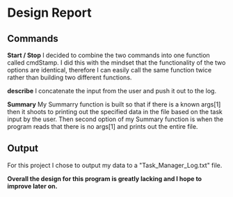 Design Report
=============

Commands
---------
**Start / Stop**
I decided to combine the two commands into one function called cmdStamp. I did this with the mindset that the functionality of the two 
options are identical, therefore I can easily call the same function twice rather than building two different functions.

**describe**
I concatenate the input from the user and push it out to the log.

**Summary**
My Summarry function is built so that if there is a known args[1] then it shoots to printing out the specified data in the file based 
on the task input by the user. Then second option of my Summary function is when the program reads that there is no args[1] and prints
out the entire file.

Output
---------
For this project I chose to output my data to a "Task_Manager_Log.txt" file.



**Overall the design for this program is greatly lacking and I hope to improve later on.**
